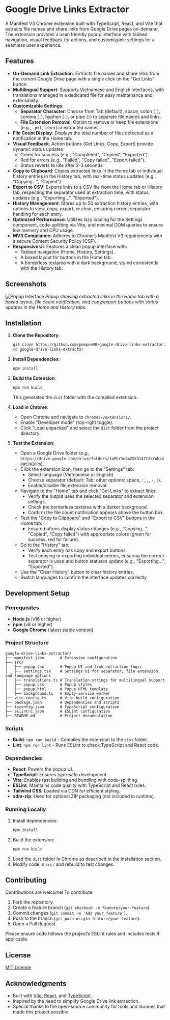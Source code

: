 # Google Drive Links Extractor

A Manifest V3 Chrome extension built with TypeScript, React, and Vite that extracts file names and share links from Google Drive pages on-demand. The extension provides a user-friendly popup interface with tabbed navigation, visual feedback for actions, and customizable settings for a seamless user experience.

## Features

- **On-Demand Link Extraction**: Extracts file names and share links from the current Google Drive page with a single click on the "Get Links" button.
- **Multilingual Support**: Supports Vietnamese and English interfaces, with translations managed in a dedicated file for easy maintenance and extensibility.
- **Customizable Settings**:
  - **Separator Character**: Choose from Tab (default), space, colon (`:`), comma (`,`), hyphen (`-`), or pipe (`|`) to separate file names and links.
  - **File Extension Removal**: Option to remove or keep file extensions (e.g., `.pdf`, `.docx`) in extracted names.
- **File Count Display**: Displays the total number of files detected as a notification in the Home tab.
- **Visual Feedback**: Action buttons (Get Links, Copy, Export) provide dynamic status updates:
  - Green for success (e.g., "Completed", "Copied", "Exported").
  - Red for errors (e.g., "Failed", "Copy failed", "Export failed").
  - Status reverts to idle after 2-3 seconds.
- **Copy to Clipboard**: Copies extracted links in the Home tab or individual history entries in the History tab, with real-time status updates (e.g., "Copying...", "Copied").
- **Export to CSV**: Exports links to a CSV file from the Home tab or History tab, respecting the separator used at extraction time, with status updates (e.g., "Exporting...", "Exported").
- **History Management**: Stores up to 50 extraction history entries, with options to view, copy, export, or clear, ensuring correct separator handling for each entry.
- **Optimized Performance**: Utilizes lazy loading for the Settings component, code-splitting via Vite, and minimal DOM queries to ensure low memory and CPU usage.
- **MV3 Compliance**: Adheres to Chrome’s Manifest V3 requirements with a secure Content Security Policy (CSP).
- **Responsive UI**: Features a clean popup interface with:
  - Tabbed navigation (Home, History, Settings).
  - A boxed layout for buttons in the Home tab.
  - A borderless textarea with a dark background, styled consistently with the History tab.

## Screenshots

![Popup Interface](screenshots/popup.png)
*Popup showing extracted links in the Home tab with a boxed layout, file count notification, and copy/export buttons with status updates in the Home and History tabs.*

## Installation

1. **Clone the Repository**:
   ```bash
   git clone https://github.com/pempem98/google-drive-links-extractor.git
   cd google-drive-links-extractor
   ```

2. **Install Dependencies**:
   ```bash
   npm install
   ```

3. **Build the Extension**:
   ```bash
   npm run build
   ```
   This generates the `dist` folder with the compiled extension.

4. **Load in Chrome**:
   - Open Chrome and navigate to `chrome://extensions/`.
   - Enable "Developer mode" (top-right toggle).
   - Click "Load unpacked" and select the `dist` folder from the project directory.

5. **Test the Extension**:
   - Open a Google Drive folder (e.g., `https://drive.google.com/drive/folders/1oPhY3e2mZSk3147C2kYAhz4OWtJWI0Rn`).
   - Click the extension icon, then go to the "Settings" tab:
     - Select language (Vietnamese or English).
     - Choose separator (default: Tab; other options: space, `:`, `,`, `-`, `|`).
     - Enable/disable file extension removal.
   - Navigate to the "Home" tab and click "Get Links" to extract links:
     - Verify the output uses the selected separator and extension settings.
     - Check the borderless textarea with a darker background.
     - Confirm the file count notification appears above the button box.
   - Test the "Copy to Clipboard" and "Export to CSV" buttons in the Home tab:
     - Ensure buttons display status changes (e.g., "Copying...", "Copied", "Copy failed") with appropriate colors (green for success, red for failure).
   - Go to the "History" tab:
     - Verify each entry has copy and export buttons.
     - Test copying or exporting individual entries, ensuring the correct separator is used and button statuses update (e.g., "Exporting...", "Exported").
   - Use the "Clear History" button to clear history entries.
   - Switch languages to confirm the interface updates correctly.

## Development Setup

### Prerequisites
- **Node.js** (v16 or higher)
- **npm** (v8 or higher)
- **Google Chrome** (latest stable version)

### Project Structure
```
google-drive-links-extractor/
├── manifest.json       # Extension configuration
├── src/
│   ├── popup.tsx       # Popup UI and link extraction logic
│   ├── settings.tsx    # Settings UI for separator, file extension, and language options
│   ├── translations.ts # Translation strings for multilingual support
│   ├── popup.css       # Popup styles
│   ├── popup.html      # Popup HTML template
│   ├── background.ts   # Empty service worker
├── vite.config.ts      # Vite build configuration
├── package.json        # Dependencies and scripts
├── tsconfig.json       # TypeScript configuration
├── eslintrc.json       # ESLint configuration
├── README.md           # Project documentation
```

### Scripts
- **Build**: `npm run build` - Compiles the extension to the `dist` folder.
- **Lint**: `npm run lint` - Runs ESLint to check TypeScript and React code.

### Dependencies
- **React**: Powers the popup UI.
- **TypeScript**: Ensures type-safe development.
- **Vite**: Enables fast building and bundling with code-splitting.
- **ESLint**: Maintains code quality with TypeScript and React rules.
- **Tailwind CSS**: Loaded via CDN for efficient styling.
- **adm-zip**: Used for optional ZIP packaging (not included in runtime).

### Running Locally
1. Install dependencies:
   ```bash
   npm install
   ```
2. Build the extension:
   ```bash
   npm run build
   ```
3. Load the `dist` folder in Chrome as described in the Installation section.
4. Modify code in `src/` and rebuild to test changes.

## Contributing

Contributions are welcome! To contribute:
1. Fork the repository.
2. Create a feature branch (`git checkout -b feature/your-feature`).
3. Commit changes (`git commit -m 'Add your feature'`).
4. Push to the branch (`git push origin feature/your-feature`).
5. Open a Pull Request.

Please ensure code follows the project’s ESLint rules and includes tests if applicable.

## License

[MIT License](LICENSE)

## Acknowledgments

- Built with [Vite](https://vitejs.dev/), [React](https://reactjs.org/), and [TypeScript](https://www.typescriptlang.org/).
- Inspired by the need to simplify Google Drive link extraction.
- Special thanks to the open-source community for tools and libraries that made this project possible.